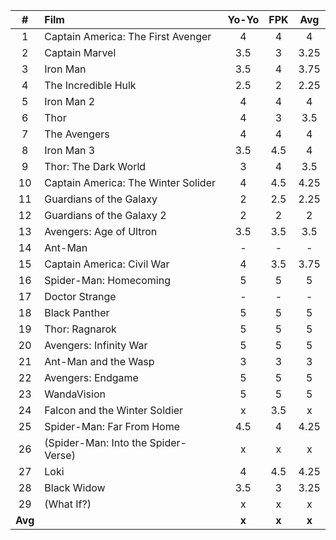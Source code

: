 | #  | Film | Yo-Yo | FPK | Avg |
| :---: | :--- | :---: | :---: | :---: |
| 1 | Captain America: The First Avenger | 4 | 4 | 4 |
| 2 | Captain Marvel | 3.5 | 3 | 3.25 |
| 3 | Iron Man | 3.5 | 4 | 3.75 |
| 4 | The Incredible Hulk | 2.5 | 2 | 2.25 |
| 5 | Iron Man 2 | 4 | 4 | 4 |
| 6 | Thor | 4 | 3 | 3.5 |
| 7 | The Avengers | 4 | 4 | 4 |
| 8 | Iron Man 3 | 3.5 | 4.5 | 4 |
| 9 | Thor: The Dark World | 3 | 4 | 3.5 |
| 10 | Captain America: The Winter Solider | 4 | 4.5 | 4.25 |
| 11 | Guardians of the Galaxy | 2 | 2.5 | 2.25 |
| 12 | Guardians of the Galaxy 2 | 2 | 2 | 2 |
| 13 | Avengers: Age of Ultron | 3.5 | 3.5 | 3.5 |
| 14 | Ant-Man | - | - | - |
| 15 | Captain America: Civil War | 4 | 3.5 | 3.75 |
| 16 | Spider-Man: Homecoming | 5 | 5 | 5 |
| 17 | Doctor Strange | - | - | - |
| 18 | Black Panther | 5 | 5 | 5 |
| 19 | Thor: Ragnarok | 5 | 5 | 5 |
| 20 | Avengers: Infinity War | 5 | 5 | 5 |
| 21 | Ant-Man and the Wasp | 3 | 3 | 3 |
| 22 | Avengers: Endgame | 5 | 5 | 5 |
| 23 | WandaVision | 5 | 5 | 5 |
| 24 | Falcon and the Winter Soldier | x | 3.5 | x |
| 25 | Spider-Man: Far From Home | 4.5 | 4 | 4.25 |
| 26 | (Spider-Man: Into the Spider-Verse) | x | x | x |
| 27 | Loki | 4 | 4.5 | 4.25 |
| 28 | Black Widow | 3.5 | 3 | 3.25 |
| 29 | (What If?) | x | x | x |
| **Avg** | | **x** | **x** | **x** |

